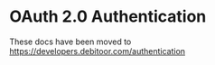 # OAuth 2.0 Authentication


These docs have been moved to https://developers.debitoor.com/authentication

